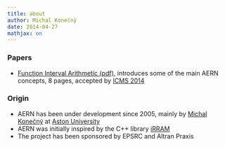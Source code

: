```yaml
---
title: about
author: Michal Konečný
date: 2014-04-27
mathjax: on
---
```



### Papers

  * [Function Interval Arithmetic (pdf)](http://duracz.net/jan/publications/icms2014.pdf), 
    introduces some of the main AERN concepts,
    8 pages,
    accepted by [ICMS 2014](http://voronoi.hanyang.ac.kr/icms2014/) 
    
 
### Origin

  * AERN has been under development since 2005, mainly by [Michal Konečný](http://www.aston.ac.uk/eas/staff/a-z/dr-michal-konecny/) at [Aston University](http://www.aston.ac.uk/)
  * AERN was initially inspired by the C++ library [iRRAM](http://irram.uni-trier.de/)
  * The project has been sponsored by EPSRC and Altran Praxis



